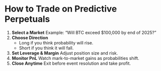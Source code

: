 # How to Trade on Predictive Perpetuals

1. **Select a Market**
   Example: “Will BTC exceed $100,000 by end of 2025?”
2. **Choose Direction**
   - Long if you think probability will rise.
   - Short if you think it will fall.
3. **Set Leverage & Margin**
   Adjust position size and risk.
4. **Monitor PnL**
   Watch mark-to-market gains as probabilities shift.
5. **Close Anytime**
   Exit before event resolution and take profit.
